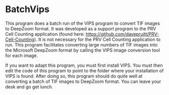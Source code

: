# BatchVips
This program does a batch run of the VIPS program to convert TIF images to DeepZoom format. It was developed as a support program to the PRV Cell Counting application (found here: https://github.com/davepruitt/PRV-Cell-Counting). It is not necessary for the PRV Cell Counting application to run. This program facilitates converting large numbers of TIF images into the Microsoft DeepZoom format by calling the VIPS image conversion tool for each image.

If you want to adapt this program, you must first install VIPS. You must then edit the code of this program to point to the folder where your installation of VIPS is found. After doing so, this program should do quite well at converting a batch of TIF images to DeepZoom format. You can leave your desk and go get lunch.

